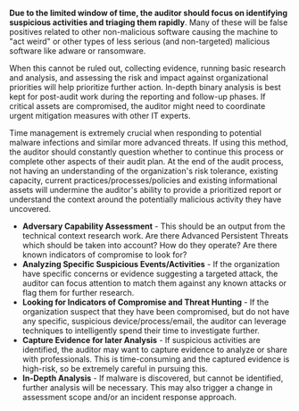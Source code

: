 **Due to the limited window of time, the auditor should focus on identifying suspicious activities and triaging them rapidly**. Many of these will be false positives related to other non-malicious software causing the machine to "act weird" or other types of less serious (and non-targeted) malicious software like adware or ransomware.

When this cannot be ruled out, collecting evidence, running basic research and analysis, and assessing the risk and impact against organizational priorities will help prioritize further action. In-depth binary analysis is best kept for post-audit work during the reporting and follow-up phases. If critical assets are compromised, the auditor might need to coordinate urgent mitigation measures with other IT experts.

Time management is extremely crucial when responding to potential malware infections and similar more advanced threats. If using this method, the auditor should constantly question whether to continue this process or complete other aspects of their audit plan. At the end of the audit process, not having an understanding of the organization's risk tolerance, existing capacity, current practices/processes/policies and existing informational assets will undermine the auditor's ability to provide a prioritized report or understand the context around the potentially malicious activity they have uncovered.

* **Adversary Capability Assessment** - This should be an output from the technical context research work. Are there Advanced Persistent Threats which should be taken into account? How do they operate? Are there known indicators of compromise to look for?
* **Analyzing Specific Suspicious Events/Activities** - If the organization have specific concerns or evidence suggesting a targeted attack, the auditor can focus attention to match them against any known attacks or flag them for further research.
* **Looking for Indicators of Compromise and Threat Hunting** - If the organization suspect that they have been compromised, but do not have any specific, suspicious device/process/email, the auditor can leverage techniques to intelligently spend their time to investigate further.
* **Capture Evidence for later Analysis** - If suspicious activities are identified, the auditor may want to capture evidence to analyze or share with professionals. This is time-consuming and the captured evidence is high-risk, so be extremely careful in pursuing this.
* **In-Depth Analysis** - If malware is discovered, but cannot be identified, further analysis will be necessary. This may also trigger a change in assessment scope and/or an incident response approach.
